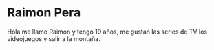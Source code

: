 # Raimon Pera

Hola me llamo Raimon y tengo 19 años, me gustan las series de TV los videojuegos y salir a la montaña.
